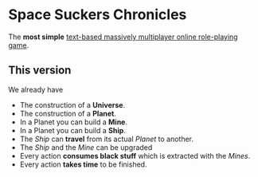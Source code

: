 # Space Suckers Chronicles

The **most simple** [text-based massively multiplayer online role-playing game](http://en.wikipedia.org/wiki/List_of_text-based_MMORPGs).

## This version

We already have

* The construction of a **Universe**.
* The construction of a **Planet**.
* In a Planet you can build a **Mine**.
* In a Planet you can build a **Ship**.
* The _Ship_ can **travel** from its actual _Planet_ to another.
* The _Ship_ and the _Mine_ can be upgraded
* Every action **consumes black stuff** which is extracted with the _Mines_.
* Every action **takes time** to be finished.





